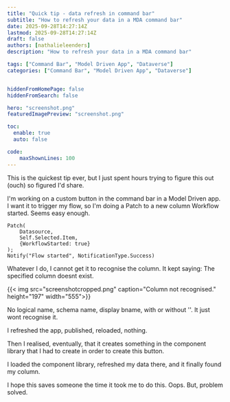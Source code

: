 ```yaml
---
title: "Quick tip - data refresh in command bar"
subtitle: "How to refresh your data in a MDA command bar"
date: 2025-09-28T14:27:14Z
lastmod: 2025-09-28T14:27:14Z
draft: false
authors: [nathalieleenders]
description: "How to refresh your data in a MDA command bar"

tags: ["Command Bar", "Model Driven App", "Dataverse"]
categories: ["Command Bar", "Model Driven App", "Dataverse"]


hiddenFromHomePage: false
hiddenFromSearch: false

hero: "screenshot.png"
featuredImagePreview: "screenshot.png"

toc:
  enable: true
  auto: false

code:
    maxShownLines: 100
---
```


This is the quickest tip ever, but I just spent hours trying to figure this out (ouch) so figured I'd share.

I'm working on a custom button in the command bar in a Model Driven app. I want it to trigger my flow, so I'm doing a Patch to a new column Workflow started. Seems easy enough.

```PowerFX
Patch(
    Datasource,
    Self.Selected.Item,
    {WorkflowStarted: true}
);
Notify("Flow started", NotificationType.Success)
```

Whatever I do, I cannot get it to recognise the column. It kept saying: The specified column doesnt exist.

{{< img src="screenshotcropped.png" caption="Column not recognised." height="197" width="555">}}

No logical name, schema name, display bname, with or without ''. It just wont recognise it.

I refreshed the app, published, reloaded, nothing.

Then I realised, eventually, that it creates something in the component library that I had to create in order to create this button.

I loaded the component library, refreshed my data there, and it finally found my column.

I hope this saves someone the time it took me to do this. Oops. But, problem solved.